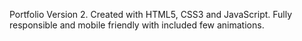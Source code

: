 Portfolio Version 2. Created with HTML5, CSS3 and JavaScript. Fully responsible and mobile friendly with included few animations.
